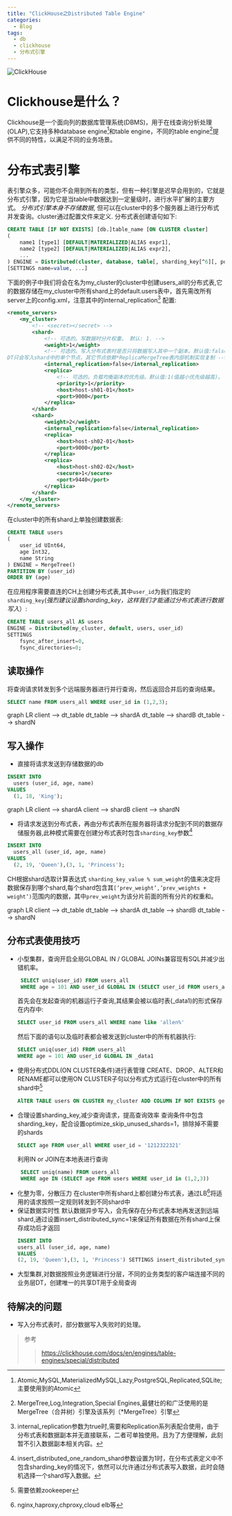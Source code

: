 ```yaml
---
title: "ClickHouse之Distributed Table Engine"
categories:
  - Blog
tags:
  - db
  - clickhouse
  - 分布式引擎
---
```

![ClickHouse](/assets/images/clickhouse-logo.jpeg "ch")
# Clickhouse是什么？
Clickhouse是一个面向列的数据库管理系统(DBMS)，用于在线查询分析处理(OLAP),它支持多种database engine[^4]和table engine，不同的table engine[^5]提供不同的特性，以满足不同的业务场景。

# 分布式表引擎
表引擎众多，可能你不会用到所有的类型，但有一种引擎是迟早会用到的，它就是分布式引擎，因为它是当table中数据达到一定量级时，进行水平扩展的主要方式。
*分布式引擎本身不存储数据*, 但可以在cluster中的多个服务器上进行分布式并发查询。cluster通过配置文件来定义.
分布式表创建语句如下:
```sql
CREATE TABLE [IF NOT EXISTS] [db.]table_name [ON CLUSTER cluster]
(
    name1 [type1] [DEFAULT|MATERIALIZED|ALIAS expr1],
    name2 [type2] [DEFAULT|MATERIALIZED|ALIAS expr2],
    ...
) ENGINE = Distributed(cluster, database, table[, sharding_key[^6][, policy_name]])
[SETTINGS name=value, ...]
```

下面的例子中我们将会在名为my_cluster的cluster中创建users_all的分布式表,它的数据存储在my_cluster中所有shard上的default.users表中，首先需改所有server上的config.xml，注意其中的internal_replication[^1] 配置:
```xml
<remote_servers>
    <my_cluster>
        <!-- <secret></secret> -->
        <shard>
            <!-- 可选的。写数据时分片权重。 默认: 1. -->
            <weight>1</weight>
            <!-- 可选的。写入分布式表时是否只将数据写入其中一个副本。默认值:false(将数据写入所有副本),设置为ture时，
DT只会写入shard中的单个节点，其它节点依赖*ReplicaMergeTree表内部机制实现复制 -->
            <internal_replication>false</internal_replication>
            <replica>
                <!-- 可选的。负载均衡副本的优先级。默认值:1(值越小优先级越高)。 -->
                <priority>1</priority>
                <host>host-sh01-01</host>
                <port>9000</port>
            </replica>
        </shard>
        <shard>
            <weight>2</weight>
            <internal_replication>false</internal_replication>
            <replica>
                <host>host-sh02-01</host>
                <port>9000</port>
            </replica>
            <replica>
                <host>host-sh02-02</host>
                <secure>1</secure>
                <port>9440</port>
            </replica>
        </shard>
    </my_cluster>
</remote_servers>
```
在cluster中的所有shard上单独创建数据表:
```sql
CREATE TABLE users
(
    user_id UInt64,
    age Int32,
    name String
) ENGINE = MergeTree()
PARTITION BY (user_id)
ORDER BY (age)

```
在应用程序需要直连的CH上创建分布式表,其中`user_id`为我们指定的`sharding_key`(*强烈建议设置sharding_key，这样我们才能通过分布式表进行数据写入*）:
```sql
CREATE TABLE users_all AS users
ENGINE = Distributed(my_cluster, default, users, user_id)
SETTINGS
    fsync_after_insert=0,
    fsync_directories=0;
```
## 读取操作
将查询请求转发到多个远端服务器进行并行查询，然后返回合并后的查询结果。
```sql
SELECT name FROM users_all WHERE user_id in (1,2,3);
```
<div class="mermaid">
graph LR
  client --> dt_table
  dt_table --> shardA
  dt_table --> shardB
  dt_table --> shardN
</div>

## 写入操作
- 直接将请求发送到存储数据的db
```sql
INSERT INTO
  users (user_id, age, name)
VALUES
  (1, 18, 'King');
```
<div class="mermaid">
graph LR
  client --> shardA
  client --> shardB
  client --> shardN  
</div>
  
- 将请求发送到分布式表，再由分布式表所在服务器将请求分配到不同的数据存储服务器,此种模式需要在创建分布式表时包含`sharding_key`参数[^2]
```sql
INSERT INTO
  users_all (user_id, age, name)
VALUES
  (2, 19, 'Queen'),(3, 1, 'Princess');
```
  CH根据shard选取计算表达式 `sharding_key_value % sum_weight`的值来决定将数据保存到哪个shard,每个shard包含其`[’prev_weight’,’prev_weights + weight’)`范围内的数据，其中`prev_weight`为该分片前面的所有分片的权重和。
<div class="mermaid">
graph LR
  client --> dt_table
  dt_table --> shardA
  dt_table --> shardB
  dt_table --> shardN
</div>

## 分布式表使用技巧
- 小型集群，查询开启全局GLOBAL IN / GLOBAL JOINs兼容现有SQL并减少出错机率。
  ```sql
   SELECT uniq(user_id) FROM users_all 
   WHERE age = 101 AND user_id GLOBAL IN (SELECT user_id FROM users_all WHERE name like 'allen%')
  ``` 
  首先会在发起查询的机器运行子查询,其结果会被以临时表(_data1)的形式保存在内存中:
  ```sql
  SELECT user_id FROM users_all WHERE name like 'allen%' 
  ```
  然后下面的语句以及临时表都会被发送到cluster中的所有机器执行:
  ```sql
  SELECT uniq(user_id) FROM users_all 
  WHERE age = 101 AND user_id GLOBAL IN _data1
  ```
- 使用分布式DDL(ON CLUSTER条件)进行表管理
  CREATE、DROP、ALTER和RENAME都可以使用ON CLUSTER子句以分布式方式运行在cluster中的所有shard中[^7]
  ```sql
  AlTER TABLE users ON CLUSTER my_cluster ADD COLUMN IF NOT EXISTS gender String AFTER user_id
  ```
- 合理设置sharding_key,减少查询请求，提高查询效率
  查询条件中包含sharding_key，配合设置optimize_skip_unused_shards=1，排除掉不需要的shards
  ```sql
  SELECT age FROM user_all WHERE user_id = '1212322321'
  ```
  利用IN or JOIN在本地表进行查询
  ```sql
   SELECT uniq(name) FROM users_all 
   WHERE age IN (SELECT age FROM users WHERE user_id in (1,2,3))
  ```
- 化整为零，分散压力
  在cluster中所有shard上都创建分布式表，通过LB[^3]将适用的请求按照一定规则转发到不同shard中
- 保证数据实时性
  默认数据异步写入，会先保存在分布式表本地再发送到远端shard,通过设置insert_distributed_sync=1来保证所有数据在所有shard上保存成功后才返回
  ```sql
  INSERT INTO
  users_all (user_id, age, name)
  VALUES
  (2, 19, 'Queen'),(3, 1, 'Princess') SETTINGS insert_distributed_sync=1;
  ```
-  大型集群,对数据按照业务逻辑进行分层，不同的业务类型的客户端连接不同的业务层DT，创建唯一的共享DT用于全局查询
## 待解决的问题
- 写入分布式表时，部分数据写入失败时的处理。

> 参考
> > https://clickhouse.com/docs/en/engines/table-engines/special/distributed

[^1]: internal_replication参数为true时,需要和Replication系列表配合使用，由于分布式表和数据副本并无直接联系，二者可单独使用。且为了方便理解，此刻暂不引入数据副本相关内容。
[^2]: insert_distributed_one_random_shard参数设置为1时，在分布式表定义中不包含sharding_key的情况下，依然可以允许通过分布式表写入数据，此时会随机选择一个shard写入数据。
[^3]: nginx,haproxy,chproxy,cloud elb等
[^4]: Atomic,MySQL,MaterializedMySQL,Lazy,PostgreSQL,Replicated,SQLite;主要使用到的Atomic
[^5]: MergeTree,Log,Integration,Special Engines,最健壮的和广泛使用的是MergeTree（合并树）引擎及该系列（*MergeTree）引擎
[^6]: sharding_key必须是整型类型的字段或者返回整数类型的表达式，因为它会被用于计算数据应该写入哪个shard
[^7]: 需要依赖zookeeper
<script src="{{ "/assets/js/mermaid.min.js" | relative_url }}"></script>
